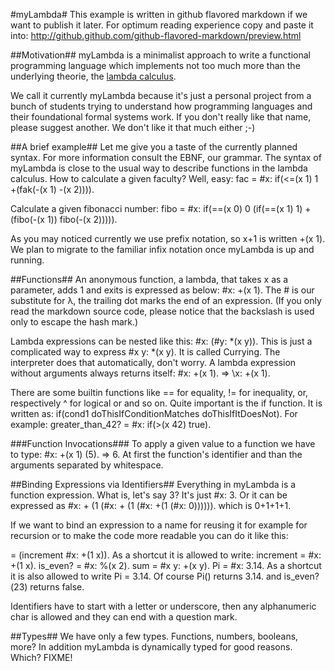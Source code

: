 #myLambda#
This example is written in github flavored markdown if we want to publish it later. For optimum reading experience copy and paste it into: http://github.github.com/github-flavored-markdown/preview.html

##Motivation##
myLambda is a minimalist approach to write a functional programming language which implements not too much more than the underlying theorie, the [lambda calculus](http://en.wikipedia.org/wiki/Lambda_calculus).

We call it currently myLambda because it's just a personal project from a bunch of students trying to understand how programming languages and their foundational formal systems work. If you don't really like that name, please suggest
another. We don't like it that much either ;-)

##A brief example##
Let me give you a taste of the currently planned syntax. For more information consult the EBNF, our grammar. The syntax of myLambda is close to the usual way to describe functions in the lambda calculus.
How to calculate a given faculty? Well, easy:
fac = #x: if(<=(x 1) 1 +(fak(-(x 1) -(x 2)))).

Calculate a given fibonacci number:
fibo = #x: if(==(x 0) 0 
           (if(==(x 1) 1)
           +(fibo(-(x 1)) fibo(-(x 2))))).


As you may noticed currently we use prefix notation, so x+1 is written +(x 1). We plan to migrate to the familiar infix notation once myLambda is up and running.

##Functions##
An anonymous function, a lambda, that takes x as a parameter, adds 1 and exits is expressed as below:
\#x: +(x 1).
The # is our substitute for λ, the trailing dot marks the end of an expression. (If you only read the markdown source code, please notice that the backslash is used only to escape the hash mark.)

Lambda expressions can be nested like this:
\#x: (#y: *(x y)).
This is just a complicated way to express #x y: *(x y). It is called Currying. The interpreter does that automatically, don't worry. 
A lambda expression without arguments always returns itself:
\#x: +(x 1).
=> \x: +(x 1).

There are some builtin functions like == for equality, != for inequality, or, respectively ^ for logical or and so on. Quite important is the if function. It is written as:
if(cond1 doThisIfConditionMatches doThisIfItDoesNot). For example:
greater_than_42? = #x: if(>(x 42) true).

###Function Invocations###
To apply a given value to a function we have to type:
\#x: +(x 1) (5).
=> 6.
At first the function's identifier and than the arguments separated by whitespace.

##Binding Expressions via Identifiers##
Everything in myLambda is a function expression. What is, let's say 3? It's just #x: 3. Or it can be expressed as #x: + (1 (#x: + (1 (#x: +(1 (#x: 0)))))). which is 0+1+1+1.

If we want to bind an expression to a name for reusing it for example for recursion or to make the code more readable you can do it like this: 

= (increment #x: +(1 x)).
As a shortcut it is allowed to write:
increment = #x: +(1 x).
is_even? = #x: %(x 2).
sum = #x y: +(x y).
Pi = #x: 3.14. 
As a shortcut it is also allowed to write Pi = 3.14.
Of course Pi() returns 3.14. and is_even?(23) returns false.

Identifiers have to start with a letter or underscore, then any alphanumeric char is allowed and they can end with a question mark.

##Types##
We have only a few types. Functions, numbers, booleans, more? In addition myLambda is dynamically typed for good reasons. Which? FIXME!
